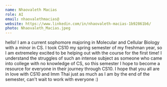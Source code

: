 ```yaml
---
name: Nhaovaleth Macias
role: AI
email: nhaovalethmacias@
website: https://www.linkedin.com/in/nhaovaleth-macias-1b92861b6/
photo: Nhaovaleth_Macias.jpeg
---
```

hello! I am a current sophomore majoring in Molecular and Cellular Biology with a minor in CS. I took CS10 my spring semester of my freshman year, so I am extremeley excited to be helping out with the course for the first time! I understand the struggles of such an intense subject as someone who came into college with no knowledge of CS, so this semester I hope to become a resource for everyone in their journey through CS10. I hope that you all are in love with CS10 and Imm Thai just as much as I am by the end of the semester, can't wait to work with everyone :)